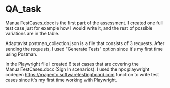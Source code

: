 # QA_task
ManualTestCases.docx is the first part of the assessment. I created one full test case just for example how I would write it, and the rest of possible variations are in the table.

Adaptavist.postman_collection.json is a file that consists of 3 requests. After sending the requests, I used "Generate Tests" option since it's my first time using Postman.

In the Playwright file I created 6 test cases that are covering the ManualTestCases.docx (Sign In scenarios). I used the npx playwright codegen https://magento.softwaretestingboard.com function to write test cases since it's my first time working with Playwright.


